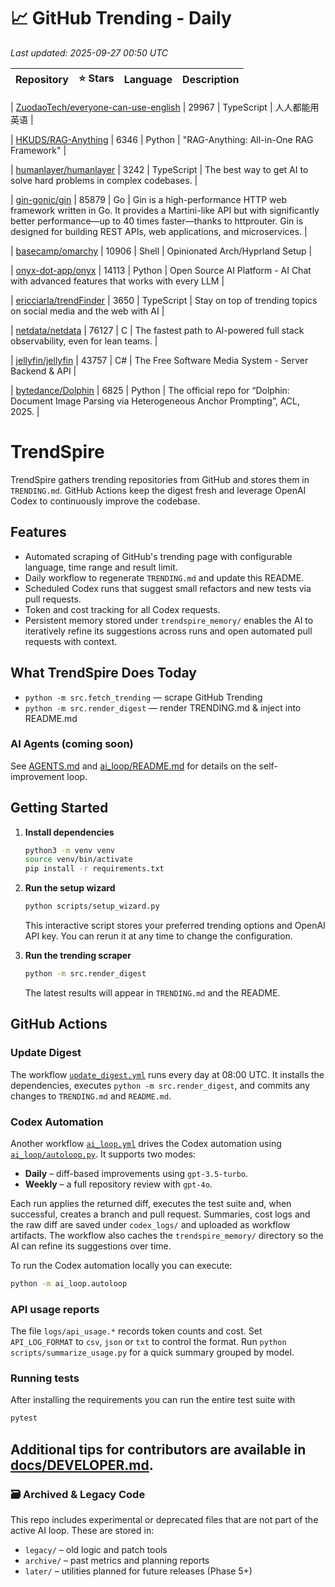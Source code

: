 <!-- TRENDING_START -->
# 📈 GitHub Trending - Daily

_Last updated: 2025-09-27 00:50 UTC_

| Repository | ⭐ Stars | Language | Description |
|------------|--------:|----------|-------------|

| [ZuodaoTech/everyone-can-use-english](https://github.com/ZuodaoTech/everyone-can-use-english) | 29967 | TypeScript | 人人都能用英语 |

| [HKUDS/RAG-Anything](https://github.com/HKUDS/RAG-Anything) | 6346 | Python | "RAG-Anything: All-in-One RAG Framework" |

| [humanlayer/humanlayer](https://github.com/humanlayer/humanlayer) | 3242 | TypeScript | The best way to get AI to solve hard problems in complex codebases. |

| [gin-gonic/gin](https://github.com/gin-gonic/gin) | 85879 | Go | Gin is a high-performance HTTP web framework written in Go. It provides a Martini-like API but with significantly better performance—up to 40 times faster—thanks to httprouter. Gin is designed for building REST APIs, web applications, and microservices. |

| [basecamp/omarchy](https://github.com/basecamp/omarchy) | 10906 | Shell | Opinionated Arch/Hyprland Setup |

| [onyx-dot-app/onyx](https://github.com/onyx-dot-app/onyx) | 14113 | Python | Open Source AI Platform - AI Chat with advanced features that works with every LLM |

| [ericciarla/trendFinder](https://github.com/ericciarla/trendFinder) | 3650 | TypeScript | Stay on top of trending topics on social media and the web with AI |

| [netdata/netdata](https://github.com/netdata/netdata) | 76127 | C | The fastest path to AI-powered full stack observability, even for lean teams. |

| [jellyfin/jellyfin](https://github.com/jellyfin/jellyfin) | 43757 | C# | The Free Software Media System - Server Backend & API |

| [bytedance/Dolphin](https://github.com/bytedance/Dolphin) | 6825 | Python | The official repo for “Dolphin: Document Image Parsing via Heterogeneous Anchor Prompting”, ACL, 2025. |
<!-- TRENDING_END -->

# TrendSpire

TrendSpire gathers trending repositories from GitHub and stores them in `TRENDING.md`. GitHub Actions keep the digest fresh and leverage OpenAI Codex to continuously improve the codebase.

## Features

- Automated scraping of GitHub's trending page with configurable language, time range and result limit.
- Daily workflow to regenerate `TRENDING.md` and update this README.
- Scheduled Codex runs that suggest small refactors and new tests via pull requests.
- Token and cost tracking for all Codex requests.
- Persistent memory stored under `trendspire_memory/` enables the AI to
  iteratively refine its suggestions across runs and open automated pull
  requests with context.

## What TrendSpire Does Today

- `python -m src.fetch_trending` — scrape GitHub Trending
- `python -m src.render_digest` — render TRENDING.md & inject into README.md

### AI Agents (coming soon)
See [AGENTS.md](./AGENTS.md) and [ai_loop/README.md](./ai_loop/README.md) for details on the self-improvement loop.

## Getting Started

1. **Install dependencies**
   ```bash
   python3 -m venv venv
   source venv/bin/activate
   pip install -r requirements.txt
   ```

2. **Run the setup wizard**
   ```bash
   python scripts/setup_wizard.py
   ```
   This interactive script stores your preferred trending options and OpenAI API key.
   You can rerun it at any time to change the configuration.

3. **Run the trending scraper**
   ```bash
   python -m src.render_digest
   ```
   The latest results will appear in `TRENDING.md` and the README.


## GitHub Actions

### Update Digest

The workflow [`update_digest.yml`](.github/workflows/update_digest.yml) runs every day at 08:00 UTC. It installs the dependencies, executes `python -m src.render_digest`, and commits any changes to `TRENDING.md` and `README.md`.

### Codex Automation

Another workflow [`ai_loop.yml`](.github/workflows/ai_loop.yml) drives the Codex automation using [`ai_loop/autoloop.py`](ai_loop/autoloop.py). It supports two modes:

- **Daily** – diff-based improvements using `gpt-3.5-turbo`.
- **Weekly** – a full repository review with `gpt-4o`.

Each run applies the returned diff, executes the test suite and, when successful, creates a branch and pull request. Summaries, cost logs and the raw diff are saved under `codex_logs/` and uploaded as workflow artifacts. The workflow also caches the `trendspire_memory/` directory so the AI can refine its suggestions over time.

To run the Codex automation locally you can execute:

```bash
python -m ai_loop.autoloop
```

### API usage reports

The file `logs/api_usage.*` records token counts and cost. Set `API_LOG_FORMAT`
to `csv`, `json` or `txt` to control the format. Run `python
scripts/summarize_usage.py` for a quick summary grouped by model.

### Running tests

After installing the requirements you can run the entire test suite with

```bash
pytest
```

Additional tips for contributors are available in
[docs/DEVELOPER.md](docs/DEVELOPER.md).
---

### 🗃 Archived & Legacy Code

This repo includes experimental or deprecated files that are not part of the active AI loop. These are stored in:

- `legacy/` – old logic and patch tools
- `archive/` – past metrics and planning reports
- `later/` – utilities planned for future releases (Phase 5+)
